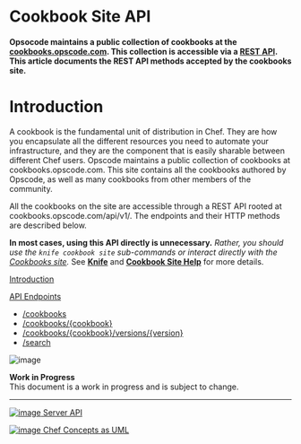 Cookbook Site API
=================

  

#### Opsocode maintains a public collection of cookbooks at the [cookbooks.opscode.com](http://cookbooks.opscode.com). This collection is accessible via a [REST API](Server%20API.html "Server API"). This article documents the REST API methods accepted by the cookbooks site.

Introduction
============

A cookbook is the fundamental unit of distribution in Chef. They are how
you encapsulate all the different resources you need to automate your
infrastructure, and they are the component that is easily sharable
between different Chef users. Opscode maintains a public collection of
cookbooks at cookbooks.opscode.com. This site contains all the cookbooks
authored by Opscode, as well as many cookbooks from other members of the
community.

All the cookbooks on the site are accessible through a REST API rooted
at cookbooks.opscode.com/api/v1/. The endpoints and their HTTP methods
are described below.

**In most cases, using this API directly is unnecessary.** *Rather, you
should use the `knife cookbook site` sub-commands or interact directly
with the [Cookbooks site](http://cookbooks.opscode.com).* See
**[Knife](Knife.html "Knife")** and **[Cookbook Site
Help](Cookbook%20Site%20Help.html "Cookbook Site Help")** for more
details.

  

[Introduction](#CookbookSiteAPI-Introduction)

[API Endpoints](#CookbookSiteAPI-APIEndpoints)

-   [/cookbooks](#CookbookSiteAPI-%2Fcookbooks)
-   [/cookbooks/{cookbook}](#CookbookSiteAPI-%2Fcookbooks%2F%5C)
-   [/cookbooks/{cookbook}/versions/{version}](#CookbookSiteAPI-%2Fcookbooks%2F%5C%2Fversions%2F%5C)
-   [/search](#CookbookSiteAPI-%2Fsearch)

  

![image](images/icons/emoticons/forbidden.gif)

**Work in Progress**  
This document is a work in progress and is subject to change.

* * * * *

[![image](../attachments/19923397/20840503.png) Server
API](Server%20API.html "Server API")

[![image](../attachments/19923397/20840502.png) Chef Concepts as
UML](Chef%20Concepts%20as%20UML.html "Chef Concepts as UML")

  
  

  

